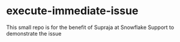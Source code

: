 # execute-immediate-issue
This small repo is for the benefit of Supraja at Snowflake Support to demonstrate the issue

